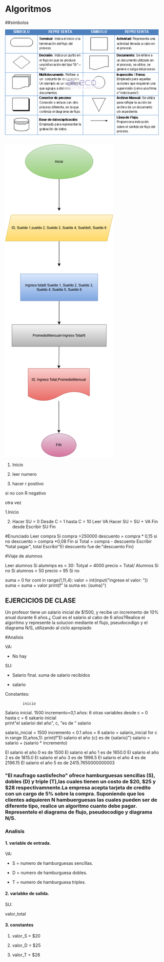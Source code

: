 # Algoritmos
##simbolos

![alt text](image.png)


![alt text](<diagrma de programacion.drawio.png>)


1. Inicio

2. leer numero

3. hacer r positivo

si no con R negativo

otra vez 

1.Inicio

2. Hacer SU = 0
Desde C = 1 hasta C = 10
Leer VA
Hacer SU = SU + VA
Fin desde
Escribir SU
Fin



#Enunciado
Leer compra
Si compra >250000
    descuento = compra * 0,15
si no
    descuento > compra *0,08
Fin si
Total = compra - descuento
Escribir *total pagar", total
Escribir"El descuento fue de:"descuento
Fin}


#Viaje de alumnos

Leer alumnos
Si alummps es < 30:
    Totyal = 4000
    precio = Total/ Alumnos 
Si no
  Si alumnos < 50
    precio = 95
Si no






suma = 0
for cont in range(1,11,4):
    valor = int(input("ingrese el valor: "))
    suma = suma + valor
    print(f" la suma es: {suma}")

## EJERCICIOS DE CLASE
Un profesor tiene un salario inicial de $1500, y recibe un incremento de 10% anual durante 6 años.¿ Cual es el salario al cabo de 6 años?Realice el algoritmo y represente la solucion mediante el flujo, pseudocodigo y el diagrama N/S, utilizando al ciclo apropiado

#Analisis

VA:

- No hay 

SU: 

- Salario final. suma de salario recibidos
    
- salario

Constantes: 


            inicio
Salario inicial. 1500
incremento=0,1
años: 6
otras variables
desde c = 0 hasta c = 6
    sakario inicial   
     print"el salarioi del año", c, "es de " salario 

salario_inicial = 1500
incremento = 0.1
años = 6
salario = salario_inicial 
for c in range (0,años,1):
        print(f"El salario el año {c} es de {salario}")
        salario = salario + (salario * incremento)

El salario el año 0 es de 1500
El salario el año 1 es de 1650.0
El salario el año 2 es de 1815.0
El salario el año 3 es de 1996.5
El salario el año 4 es de 2196.15
El salario el año 5 es de 2415.7650000000003

### "El naufrago sastisfecho" ofrece hamburguesas sencillas (S), dobles (D) y triple (T),las cuales tienen un costo de $20, $25 y $28 respectivamnente.La empresa acepta tarjeta de credito con un cargo de 5% sobre la compra. Suponiendo que los clientes adquieren N hambuerguesas las cuales pueden ser de diferente tipo, realice un algoritmo cuanto debe pagar. Representelo el diagrama de flujo, pseudocodigo y diagrama N/S.

### Analisis

#### 1. variable de entrada.

VA:

- S = numero de hamburguesas sencillas.

- D = numero de hamburguesa dobles.

- T = numero de hamburguesa triples.

#### 2. variabke de salida.

SU:

valor_total

#### 3. constantes

1. valor_S = $20

2. valor_D = $25

3. valor_T = $28

